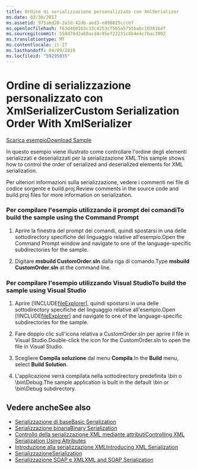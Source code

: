 ```yaml
---
title: Ordine di serializzazione personalizzato con XmlSerializer
ms.date: 03/30/2017
ms.assetid: 975abd20-2a1d-42db-aed3-e898025ccce7
ms.openlocfilehash: f63d460163c33c4253cf565a5755babc1030164f
ms.sourcegitcommit: 558d78d2a68acd4c95ef23231c8b4e4c7bac3902
ms.translationtype: MT
ms.contentlocale: it-IT
ms.lasthandoff: 04/09/2019
ms.locfileid: "59295035"
---
```

# <a name="custom-serialization-order-with-xmlserializer"></a><span data-ttu-id="68ded-102">Ordine di serializzazione personalizzato con XmlSerializer</span><span class="sxs-lookup"><span data-stu-id="68ded-102">Custom Serialization Order With XmlSerializer</span></span>
[<span data-ttu-id="68ded-103">Scarica esempio</span><span class="sxs-lookup"><span data-stu-id="68ded-103">Download Sample</span></span>](https://download.microsoft.com/download/4/7/B/47B2164C-E780-4B10-8DE4-2CB5B886E0A6/Technologies/Serialization/Xml%20Serialization/CustomOrder.zip.exe)  
  
 <span data-ttu-id="68ded-104">In questo esempio viene illustrato come controllare l'ordine degli elementi serializzati e deserializzati per la serializzazione XML.</span><span class="sxs-lookup"><span data-stu-id="68ded-104">This sample shows how to control the order of serialized and deserialized elements for XML serialization.</span></span>  
  
 <span data-ttu-id="68ded-105">Per ulteriori informazioni sulla serializzazione, vedere i commenti nei file di codice sorgente e build.proj.</span><span class="sxs-lookup"><span data-stu-id="68ded-105">Review comments in the source code and build.proj files for more information on serialization.</span></span>  
  
### <a name="to-build-the-sample-using-the-command-prompt"></a><span data-ttu-id="68ded-106">Per compilare l'esempio utilizzando il prompt dei comandi</span><span class="sxs-lookup"><span data-stu-id="68ded-106">To build the sample using the Command Prompt</span></span>  
  
1. <span data-ttu-id="68ded-107">Aprire la finestra del prompt dei comandi, quindi spostarsi in una delle sottodirectory specifiche del linguaggio relative all'esempio.</span><span class="sxs-lookup"><span data-stu-id="68ded-107">Open the Command Prompt window and navigate to one of the language-specific subdirectories for the sample.</span></span>  
  
2. <span data-ttu-id="68ded-108">Digitare **msbuild CustomOrder.sln** dalla riga di comando.</span><span class="sxs-lookup"><span data-stu-id="68ded-108">Type **msbuild CustomOrder.sln** at the command line.</span></span>  
  
### <a name="to-build-the-sample-using-visual-studio"></a><span data-ttu-id="68ded-109">Per compilare l'esempio utilizzando Visual Studio</span><span class="sxs-lookup"><span data-stu-id="68ded-109">To build the sample using Visual Studio</span></span>  
  
1. <span data-ttu-id="68ded-110">Aprire [!INCLUDE[fileExplorer](../../../includes/fileexplorer-md.md)], quindi spostarsi in una delle sottodirectory specifiche del linguaggio relative all'esempio.</span><span class="sxs-lookup"><span data-stu-id="68ded-110">Open [!INCLUDE[fileExplorer](../../../includes/fileexplorer-md.md)] and navigate to one of the language-specific subdirectories for the sample.</span></span>  
  
2. <span data-ttu-id="68ded-111">Fare doppio clic sull'icona relativa a CustomOrder.sln per aprire il file in Visual Studio.</span><span class="sxs-lookup"><span data-stu-id="68ded-111">Double-click the icon for the CustomOrder.sln to open the file in Visual Studio.</span></span>  
  
3. <span data-ttu-id="68ded-112">Scegliere **Compila soluzione** dal menu **Compila**.</span><span class="sxs-lookup"><span data-stu-id="68ded-112">In the **Build** menu, select **Build Solution**.</span></span>  
  
4. <span data-ttu-id="68ded-113">L'applicazione verrà compilata nella sottodirectory predefinita \bin o \bin\Debug.</span><span class="sxs-lookup"><span data-stu-id="68ded-113">The sample application is built in the default \bin or \bin\Debug subdirectory.</span></span>  
  
## <a name="see-also"></a><span data-ttu-id="68ded-114">Vedere anche</span><span class="sxs-lookup"><span data-stu-id="68ded-114">See also</span></span>

- [<span data-ttu-id="68ded-115">Serializzazione di base</span><span class="sxs-lookup"><span data-stu-id="68ded-115">Basic Serialization</span></span>](../../../docs/standard/serialization/basic-serialization.md)
- [<span data-ttu-id="68ded-116">Serializzazione binaria</span><span class="sxs-lookup"><span data-stu-id="68ded-116">Binary Serialization</span></span>](../../../docs/standard/serialization/binary-serialization.md)
- [<span data-ttu-id="68ded-117">Controllo della serializzazione XML mediante attributi</span><span class="sxs-lookup"><span data-stu-id="68ded-117">Controlling XML Serialization Using Attributes</span></span>](../../../docs/standard/serialization/controlling-xml-serialization-using-attributes.md)
- [<span data-ttu-id="68ded-118">Introduzione alla serializzazione XML</span><span class="sxs-lookup"><span data-stu-id="68ded-118">Introducing XML Serialization</span></span>](../../../docs/standard/serialization/introducing-xml-serialization.md)
- [<span data-ttu-id="68ded-119">Serializzazione</span><span class="sxs-lookup"><span data-stu-id="68ded-119">Serialization</span></span>](../../../docs/standard/serialization/index.md)
- [<span data-ttu-id="68ded-120">Serializzazione SOAP e XML</span><span class="sxs-lookup"><span data-stu-id="68ded-120">XML and SOAP Serialization</span></span>](../../../docs/standard/serialization/xml-and-soap-serialization.md)
